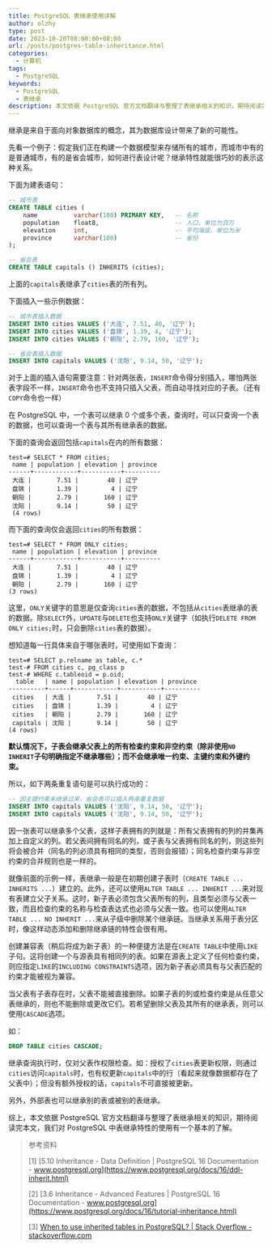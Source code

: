 ```yaml
---
title: PostgreSQL 表继承使用详解
author: olzhy
type: post
date: 2023-10-20T08:00:00+08:00
url: /posts/postgres-table-inheritance.html
categories:
  - 计算机
tags:
  - PostgreSQL
keywords:
  - PostgreSQL
  - 表继承
description: 本文依据 PostgreSQL 官方文档翻译与整理了表继承相关的知识，期待阅读完本文，我们对 PostgreSQL 中表继承特性的使用有一个基本的了解。
---
```


继承是来自于面向对象数据库的概念，其为数据库设计带来了新的可能性。

先看一个例子：假定我们正在构建一个数据模型来存储所有的城市，而城市中有的是普通城市，有的是省会城市，如何进行表设计呢？继承特性就能很巧妙的表示这种关系。

下面为建表语句：

```sql
-- 城市表
CREATE TABLE cities (
    name          varchar(100) PRIMARY KEY,   -- 名称
    population    float8,                     -- 人口，单位为百万
    elevation     int,                        -- 平均海拔，单位为米
    province      varchar(100)                -- 省份
);

-- 省会表
CREATE TABLE capitals () INHERITS (cities);
```

上面的`capitals`表继承了`cities`表的所有列。

下面插入一些示例数据：

```sql
-- 城市表插入数据
INSERT INTO cities VALUES ('大连', 7.51, 40, '辽宁');
INSERT INTO cities VALUES ('盘锦', 1.39, 4, '辽宁');
INSERT INTO cities VALUES ('朝阳', 2.79, 160, '辽宁');

-- 省会表插入数据
INSERT INTO capitals VALUES ('沈阳', 9.14, 50, '辽宁');
```

对于上面的插入语句需要注意：针对两张表，`INSERT`命令得分别插入，哪怕两张表字段不一样，`INSERT`命令也不支持只插入父表，而自动寻找对应的子表。（还有`COPY`命令也一样）

在 PostgreSQL 中，一个表可以继承 0 个或多个表，查询时，可以只查询一个表的数据，也可以查询一个表与其所有继承表的数据。

下面的查询会返回包括`capitals`在内的所有数据：

```text
test=# SELECT * FROM cities;
 name | population | elevation | province
------+------------+-----------+----------
 大连 |       7.51 |        40 | 辽宁
 盘锦 |       1.39 |         4 | 辽宁
 朝阳 |       2.79 |       160 | 辽宁
 沈阳 |       9.14 |        50 | 辽宁
 (4 rows)
```

而下面的查询仅会返回`cities`的所有数据：

```text
test=# SELECT * FROM ONLY cities;
 name | population | elevation | province
------+------------+-----------+----------
 大连 |       7.51 |        40 | 辽宁
 盘锦 |       1.39 |         4 | 辽宁
 朝阳 |       2.79 |       160 | 辽宁
(3 rows)
```

这里，`ONLY`关键字的意思是仅查询`cities`表的数据，不包括从`cities`表继承的表的数据。除`SELECT`外，`UPDATE`与`DELETE`也支持`ONLY`关键字（如执行`DELETE FROM ONLY cities;`时，只会删除`cities`表的数据）。

想知道每一行具体来自于哪张表时，可使用如下查询：

```text
test=# SELECT p.relname as table, c.*
test-# FROM cities c, pg_class p
test-# WHERE c.tableoid = p.oid;
  table   | name | population | elevation | province
----------+------+------------+-----------+----------
 cities   | 大连 |       7.51 |        40 | 辽宁
 cities   | 盘锦 |       1.39 |         4 | 辽宁
 cities   | 朝阳 |       2.79 |       160 | 辽宁
 capitals | 沈阳 |       9.14 |        50 | 辽宁
(4 rows)
```

**默认情况下，子表会继承父表上的所有检查约束和非空约束（除非使用`NO INHERIT`子句明确指定不继承哪些）；而不会继承唯一约束、主键约束和外键约束。**

所以，如下两条重复语句是可以执行成功的：

```sql
-- 因主键约束未继承过来，省会表可以插入两条重复数据
INSERT INTO capitals VALUES ('沈阳', 9.14, 50, '辽宁');
INSERT INTO capitals VALUES ('沈阳', 9.14, 50, '辽宁');
```

因一张表可以继承多个父表，这样子表拥有的列就是：所有父表拥有的列的并集再加上自定义的列。若父表间拥有同名的列，或子表与父表拥有同名的列，则这些列将会被合并（同名的列必须具有相同的类型，否则会报错）；同名检查约束与非空约束的合并规则也是一样的。

就像前面的示例一样，表继承一般是在初期创建子表时（`CREATE TABLE ... INHERITS ...`）建立的。此外，还可以使用`ALTER TABLE ... INHERIT ...`来对现有表建立父子关系。这时，新子表必须包含父表所有的列，且类型必须与父表一致，而且检查约束的名称与检查表达式也必须与父表一致。也可以使用`ALTER TABLE ... NO INHERIT ...`来从子级中删除某个继承链。当继承关系用于表分区时，像这样动态添加和删除继承链的特性会很有用。

创建兼容表（稍后将成为新子表）的一种便捷方法是在`CREATE TABLE`中使用`LIKE`子句。这将创建一个与源表具有相同列的表。如果在源表上定义了任何检查约束，则应指定`LIKE`的`INCLUDING CONSTRAINTS`选项，因为新子表必须具有与父表匹配的约束才能被视为兼容。

当父表有子表存在时，父表不能被直接删除。如果子表的列或检查约束是从任意父表继承的，则也不能删除或更改它们。若希望删除父表及其所有的继承表，则可以使用`CASCADE`选项。

如：

```sql
DROP TABLE cities CASCADE;
```

继承查询执行时，仅对父表作权限检查。如：授权了`cities`表更新权限，则通过`cities`访问`capitals`时，也有权更新`capitals`中的行（看起来就像数据都存在了父表中）；但没有额外授权的话，`capitals`不可直接被更新。

另外，外部表也可以继承别的表或被别的表继承。

综上，本文依据 PostgreSQL 官方文档翻译与整理了表继承相关的知识，期待阅读完本文，我们对 PostgreSQL 中表继承特性的使用有一个基本的了解。

> 参考资料
>
> [1] [5.10 Inheritance - Data Definition | PostgreSQL 16 Documentation - www.postgresql.org](https://www.postgresql.org/docs/16/ddl-inherit.html)
>
> [2] [3.6 Inheritance - Advanced Features | PostgreSQL 16 Documentation - www.postgresql.org](https://www.postgresql.org/docs/16/tutorial-inheritance.html)
>
> [3] [When to use inherited tables in PostgreSQL? | Stack Overflow - stackoverflow.com](https://stackoverflow.com/questions/3074535/when-to-use-inherited-tables-in-postgresql)
